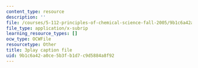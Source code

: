 ```yaml
---
content_type: resource
description: ''
file: /courses/5-112-principles-of-chemical-science-fall-2005/9b1c6a42a0ce5b3fb1d7c9d5884a8f92_dxR06Mi8ExI.vtt
file_type: application/x-subrip
learning_resource_types: []
ocw_type: OCWFile
resourcetype: Other
title: 3play caption file
uid: 9b1c6a42-a0ce-5b3f-b1d7-c9d5884a8f92
---
```


